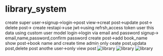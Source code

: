 # library_system
create super user->signup->login->post view->creat post->update post-> delete post->
create restapi->use jwt->using refrsh,access token user this data
using custom user model 
login->login via email and password
signup-> email,name,password,confirm password
create post->add book_name 
show post->book name and create time
admin only ceate post,updata post,delete post
anothe user->only view post
![library](https://user-images.githubusercontent.com/68414462/162563911-6a119587-9fa9-4641-bd9d-41840ed71399.png)
![library](https://user-images.githubusercontent.com/68414462/162564083-ee764fff-2908-445c-bcad-f86f9c1880e5.png)
![library](https://user-images.githubusercontent.com/68414462/162564152-67671f11-658e-40cd-bc18-3a05c4a41bea.png)
